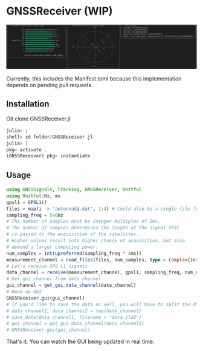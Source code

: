 # GNSSReceiver (WIP)

![Exemplary output](media/output.png)

Currently, this includes the Manifest.toml because this implementation depends on pending pull requests.

## Installation

Git clone GNSSReceiver.jl

```julia
julia> ;
shell> cd folder/GNSSReceiver.jl
julia> ]
pkg> activate .
(GNSSReceiver) pkg> instantiate
```

## Usage

```julia
using GNSSSignals, Tracking, GNSSReceiver, Unitful
using Unitful:Hz, ms
gpsl1 = GPSL1()
files = map(i -> "antenna$i.dat", 1:4) # Could also be a single file for a single antenna channel
sampling_freq = 5e6Hz
# The number of samples must be integer multiples of 1ms.
# The number of samples determines the length of the signal that
# is passed to the acquisition of the satellites.
# Higher values result into higher chance of acquisition, but also
# demand a larger computing power.
num_samples = Int(upreferred(sampling_freq * 4ms))
measurement_channel = read_files(files, num_samples, type = Complex{Int16})
# Let's receive GPS L1 signals
data_channel = receive(measurement_channel, gpsl1, sampling_freq, num_ants = NumAnts(4))
# Get gui channel from data channel
gui_channel = get_gui_data_channel(data_channel)
# Hook up GUI
GNSSReceiver.gui(gui_channel)
# If you'd like to save the data as well, you will have to split the data channel:
# data_channel1, data_channel2 = tee(data_channel)
# save_data(data_channel1, filename = "data.jld2")
# gui_channel = get_gui_data_channel(data_channel2)
# GNSSReceiver.gui(gui_channel)
```

That's it. You can watch the GUI being updated in real time.